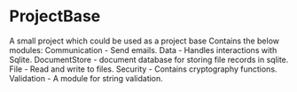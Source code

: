 # ProjectBase
A small project which could be used as a project base
Contains the below modules:
Communication - Send emails.
Data - Handles interactions with Sqlite.
DocumentStore - document database for storing file records in sqlite.
File - Read and write to files.
Security - Contains cryptography functions.
Validation - A module for string validation.
